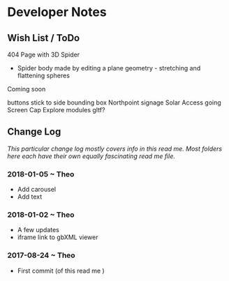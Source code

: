 
# Developer Notes


## Wish List / ToDo

404 Page with 3D Spider
* Spider body made by editing a plane geometry - stretching and flattening spheres

Coming soon

buttons stick to side
bounding box
Northpoint
signage
Solar Access going
Screen Cap
Explore modules
gltf?


## Change Log
_This particular change log mostly covers info in this read me. Most folders here each have their own equally fascinating read me file._



### 2018-01-05 ~ Theo

* Add carousel
* Add text

### 2018-01-02 ~ Theo

* A few updates
* iframe link to gbXML viewer

### 2017-08-24 ~ Theo

* First commit (of this read me )

